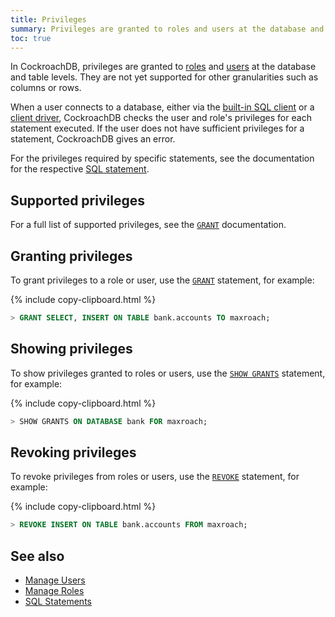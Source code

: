 ```yaml
---
title: Privileges
summary: Privileges are granted to roles and users at the database and table levels. They are not yet supported for other granularities such as columns or rows.
toc: true
---
```


In CockroachDB, privileges are granted to [roles](roles.html) and [users](create-and-manage-users.html) at the database and table levels. They are not yet supported for other granularities such as columns or rows.

When a user connects to a database, either via the [built-in SQL client](use-the-built-in-sql-client.html) or a [client driver](install-client-drivers.html), CockroachDB checks the user and role's privileges for each statement executed. If the user does not have sufficient privileges for a statement, CockroachDB gives an error.

For the privileges required by specific statements, see the documentation for the respective [SQL statement](sql-statements.html).


## Supported privileges

For a full list of supported privileges, see the [`GRANT`](grant.html) documentation.

## Granting privileges

To grant privileges to a role or user, use the [`GRANT`](grant.html) statement, for example:

{% include copy-clipboard.html %}
~~~ sql
> GRANT SELECT, INSERT ON TABLE bank.accounts TO maxroach;
~~~

## Showing privileges

To show privileges granted to roles or users, use the [`SHOW GRANTS`](show-grants.html) statement, for example:

{% include copy-clipboard.html %}
~~~ sql
> SHOW GRANTS ON DATABASE bank FOR maxroach;
~~~

## Revoking privileges

To revoke privileges from roles or users, use the [`REVOKE`](revoke.html) statement, for example:

{% include copy-clipboard.html %}
~~~ sql
> REVOKE INSERT ON TABLE bank.accounts FROM maxroach;
~~~

## See also

- [Manage Users](create-and-manage-users.html)
- [Manage Roles](roles.html)
- [SQL Statements](sql-statements.html)
